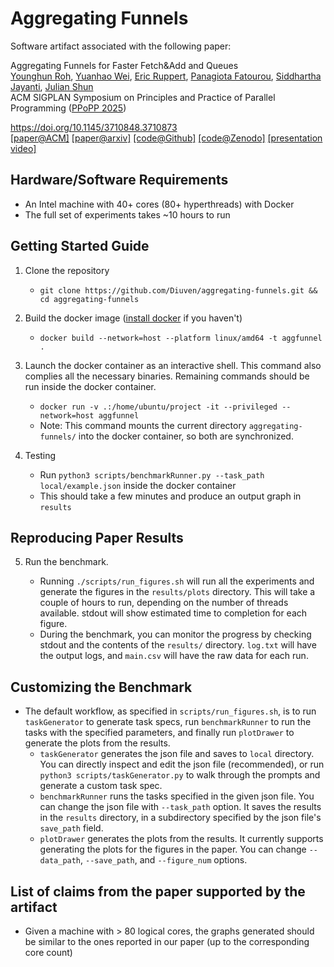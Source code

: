 # Aggregating Funnels

Software artifact associated with the following paper:

Aggregating Funnels for Faster Fetch&Add and Queues\
[Younghun Roh](https://diuven.xyz), [Yuanhao Wei](https://yuanhaow.github.io/), [Eric Ruppert](https://www.eecs.yorku.ca/~eruppert/), [Panagiota Fatourou](https://users.ics.forth.gr/~faturu/), [Siddhartha Jayanti](https://sites.google.com/view/siddhartha-jayanti/research), [Julian Shun](https://jshun.csail.mit.edu/) \
ACM SIGPLAN Symposium on Principles and Practice of Parallel Programming ([PPoPP 2025](https://ppopp25.sigplan.org/))

https://doi.org/10.1145/3710848.3710873 \
[[paper@ACM]](https://dl.acm.org/doi/10.1145/3710848.3710873) 
[[paper@arxiv]](https://arxiv.org/abs/2411.14420) 
[[code@Github]](https://github.com/Diuven/aggregating-funnels) 
[[code@Zenodo]](https://zenodo.org/records/14602039) 
[[presentation video]](https://www.youtube.com/watch?v=a-UEY4343n0)

## Hardware/Software Requirements

- An Intel machine with 40+ cores (80+ hyperthreads) with Docker
- The full set of experiments takes ~10 hours to run

## Getting Started Guide

1. Clone the repository

   - `git clone https://github.com/Diuven/aggregating-funnels.git && cd aggregating-funnels`

2. Build the docker image ([install docker](https://docs.docker.com/engine/install/) if you haven't)

   - `docker build --network=host --platform linux/amd64 -t aggfunnel .`

3. Launch the docker container as an interactive shell. This command also complies all the necessary binaries. Remaining commands should be run inside the docker container.

   - `docker run -v .:/home/ubuntu/project -it --privileged --network=host aggfunnel`
   - Note: This command mounts the current directory `aggregating-funnels/` into the docker container, so both are synchronized.

4. Testing
   - Run `python3 scripts/benchmarkRunner.py --task_path local/example.json` inside the docker container
   - This should take a few minutes and produce an output graph in `results`

## Reproducing Paper Results

5. Run the benchmark.

   - Running `./scripts/run_figures.sh` will run all the experiments and generate the figures in the `results/plots` directory. This will take a couple of hours to run, depending on the number of threads available. stdout will show estimated time to completion for each figure.
   - During the benchmark, you can monitor the progress by checking stdout and the contents of the `results/` directory. `log.txt` will have the output logs, and `main.csv` will have the raw data for each run.

## Customizing the Benchmark

- The default workflow, as specified in `scripts/run_figures.sh`, is to run `taskGenerator` to generate task specs, run `benchmarkRunner` to run the tasks with the specified parameters, and finally run `plotDrawer` to generate the plots from the results.
  - `taskGenerator` generates the json file and saves to `local` directory. You can directly inspect and edit the json file (recommended), or run `python3 scripts/taskGenerator.py` to walk through the prompts and generate a custom task spec.
  - `benchmarkRunner` runs the tasks specified in the given json file. You can change the json file with `--task_path` option. It saves the results in the `results` directory, in a subdirectory specified by the json file's `save_path` field.
  - `plotDrawer` generates the plots from the results. It currently supports generating the plots for the figures in the paper. You can change `--data_path`, `--save_path`, and `--figure_num` options.

## List of claims from the paper supported by the artifact

- Given a machine with > 80 logical cores, the graphs generated should be similar to the ones reported in our paper (up to the corresponding core count)
